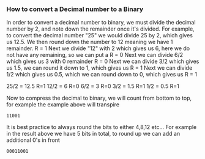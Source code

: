 <h3> How to convert a Decimal number to a Binary </h3>

In order to convert a decimal number to binary, we must divide the decimal number by 2, and note down the remainder once it's divided. 
For example, to convert the decimal number "25" we would divide 25 by 2, which gives us 12.5. 
We then round down the number to 12 meaning we have 1 remainder. R = 1
Next we divide "12" with 2 which gives us 6, here we do not have any remaining, so we can put a R = 0
Next we can divide 6/2 which gives us 3 with 0 remainder  R = 0
Next we can divide 3/2 which gives us 1.5, we can round it down to 1, which gives us R = 1
Next we can divide 1/2 which gives us 0.5, which we can round down to 0, which gives us R = 1


25/2 = 12.5    R=1
12/2 = 6       R=0
6/2 =  3       R=0
3/2 = 1.5      R=1
1/2 = 0.5      R=1

Now to compress the decimal to binary, we will count from bottom to top, for example the example above will transpire

```
11001
```
It is best practice to always round the bits to either 4,8,12 etc... For example in the result above we have 5 bits in total, to round up we can add an additional 0's in front

```
00011001
```

